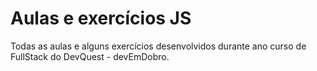 # Aulas e exercícios JS
Todas as aulas e alguns exercícios desenvolvidos durante ano curso de FullStack do DevQuest - devEmDobro.
